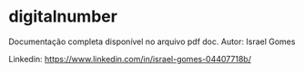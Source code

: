 # digitalnumber

Documentação completa disponível no arquivo pdf doc.
Autor: Israel Gomes

Linkedin: https://www.linkedin.com/in/israel-gomes-04407718b/
